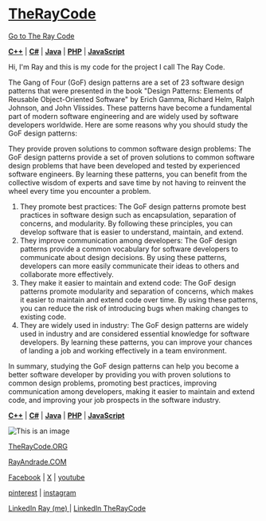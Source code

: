 # [TheRayCode](REACME.md) 

<a href="http://theraycode.org" rel="noopener" target="_new">Go to The Ray Code</a>

**[C++](./CPP/README.md)** | **[C#](./Csharp/README.md)** | **[Java](./Java/README.md)**  | **[PHP](./PHP/README.md)** | **[JavaScript](./JavaScript/README.md)**  

Hi, I'm Ray and this is my code for the project I call The Ray Code.

The Gang of Four (GoF) design patterns are a set of 23 software design patterns that were presented in the book "Design Patterns: Elements of Reusable Object-Oriented Software" by Erich Gamma, Richard Helm, Ralph Johnson, and John Vlissides. These patterns have become a fundamental part of modern software engineering and are widely used by software developers worldwide. Here are some reasons why you should study the GoF design patterns:

They provide proven solutions to common software design problems: The GoF design patterns provide a set of proven solutions to common software design problems that have been developed and tested by experienced software engineers. By learning these patterns, you can benefit from the collective wisdom of experts and save time by not having to reinvent the wheel every time you encounter a problem.

1. They promote best practices: The GoF design patterns promote best practices in software design such as encapsulation, separation of concerns, and modularity. By following these principles, you can develop software that is easier to understand, maintain, and extend.
2. They improve communication among developers: The GoF design patterns provide a common vocabulary for software developers to communicate about design decisions. By using these patterns, developers can more easily communicate their ideas to others and collaborate more effectively.
3. They make it easier to maintain and extend code: The GoF design patterns promote modularity and separation of concerns, which makes it easier to maintain and extend code over time. By using these patterns, you can reduce the risk of introducing bugs when making changes to existing code.
4. They are widely used in industry: The GoF design patterns are widely used in industry and are considered essential knowledge for software developers. By learning these patterns, you can improve your chances of landing a job and working effectively in a team environment.

In summary, studying the GoF design patterns can help you become a better software developer by providing you with proven solutions to common design problems, promoting best practices, improving communication among developers, making it easier to maintain and extend code, and improving your job prospects in the software industry.


**[C++](./CPP/README.md)** | **[C#](./Csharp/README.md)** | **[Java](./Java/README.md)**  | **[PHP](./PHP/README.md)** | **[JavaScript](./JavaScript/README.md)**  

![This is an image](https://i0.wp.com/rayandrade.com/wp-content/uploads/2021/12/abstract-_factory03.jpeg?resize=1536%2C1024&ssl=1)

[TheRayCode.ORG](https://www.TheRayCode.org/)

[RayAndrade.COM](https://www.rayandrade.com/)

  
[Facebook](https://www.Facebook.com/TheRayCode/) | [X](https://x.com/TheRayCode) | [youtube](https://www.youtube.com/TheRayCode/)

[pinterest](https://www.pinterest.com/TheRayCode/) | [instagram](https://www.instagram.com/the_ray_code/)

[LinkedIn Ray (me) ](https://www.linkedin.com/in/andraderay/) | [LinkedIn TheRayCode](https://www.linkedin.com/in/theraycode/)
